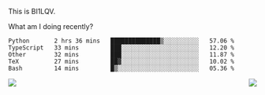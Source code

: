 This is BI1LQV.

What am I doing recently?

<!--START_SECTION:waka-->

```text
Python       2 hrs 36 mins   ██████████████▒░░░░░░░░░░   57.06 %
TypeScript   33 mins         ███░░░░░░░░░░░░░░░░░░░░░░   12.20 %
Other        32 mins         ███░░░░░░░░░░░░░░░░░░░░░░   11.87 %
TeX          27 mins         ██▓░░░░░░░░░░░░░░░░░░░░░░   10.02 %
Bash         14 mins         █▒░░░░░░░░░░░░░░░░░░░░░░░   05.36 %
```

<!--END_SECTION:waka-->
<img align="right" src="https://github-readme-stats.vercel.app/api?username=bi1lqv&show_icons=true&count_private=true">

<img src="https://metrics.lecoq.io/bi1lqv?template=classic&base.activity=0&base.community=0&base.repositories=0&base.metadata=0&isocalendar=1&base=header%2C%20activity%2C%20community%2C%20repositories%2C%20metadata&base.indepth=false&base.hireable=false&isocalendar=false&isocalendar.duration=full-year&config.timezone=Asia%2FShanghai">
